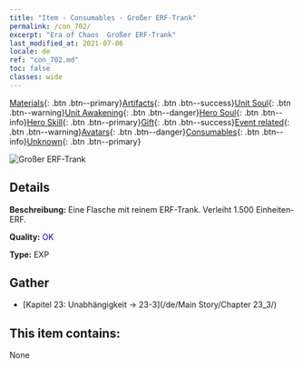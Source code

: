 ```yaml
---
title: "Item - Consumables - Großer ERF-Trank"
permalink: /con_702/
excerpt: "Era of Chaos  Großer ERF-Trank"
last_modified_at: 2021-07-06
locale: de
ref: "con_702.md"
toc: false
classes: wide
---
```

 [Materials](/ItemsDE/){: .btn .btn--primary}[Artifacts](/ItemsDE/Artifacts/){: .btn .btn--success}[Unit Soul](/ItemsDE/UnitSoul/){: .btn .btn--warning}[Unit Awakening](/ItemsDE/UnitAwakening/){: .btn .btn--danger}[Hero Soul](/ItemsDE/HeroSoul/){: .btn .btn--info}[Hero Skill](/ItemsDE/HeroSkill/){: .btn .btn--primary}[Gift](/ItemsDE/Gift/){: .btn .btn--success}[Event related](/ItemsDE/Events/){: .btn .btn--warning}[Avatars](/ItemsDE/Avatars/){: .btn .btn--danger}[Consumables](/ItemsDE/Consumables/){: .btn .btn--info}[Unknown](/ItemsDE/Unknown/){: .btn .btn--primary}

 ![Großer ERF-Trank](/images/t/i_502.png)

## Details
 **Beschreibung:** Eine Flasche mit reinem ERF-Trank. Verleiht 1.500 Einheiten-ERF.

 **Quality:** <span style="color: #0000CD">OK</span>

 **Type:** EXP

## Gather

*    [Kapitel 23: Unabhängigkeit -> 23-3](/de/Main Story/Chapter 23_3/) 

## This item contains:

  None

